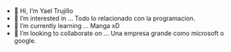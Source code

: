 - 👋 Hi, I’m Yael Trujillo
- 👀 I’m interested in ... Todo lo relacionado con la programacion.
- 🌱 I’m currently learning ... Manga xD
- 💞️ I’m looking to collaborate on ... Una empresa grande como microsoft o google.

<!---
Alnwick0809/Alnwick0809 is a ✨ special ✨ repository because its `README.md` (this file) appears on your GitHub profile.
You can click the Preview link to take a look at your changes.
--->
